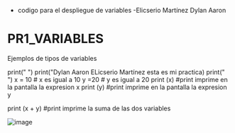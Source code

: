 - codigo para el despliegue de variables -Elicserio Martínez Dylan Aaron

# PR1_VARIABLES
Ejemplos de tipos de variables

print(" ")
print("Dylan Aaron ELicserio Martínez esta es mi practica)
print(" ")
x = 10 # x es igual a 10
y =20 # y es igual a 20
print (x) #print imprime en la pantalla la expresion x
print (y) #print imprime en la pantalla la expresion y

print (x + y) #print imprime la suma de las dos variables

![image](https://github.com/user-attachments/assets/1d68d737-b9ba-4bb9-809a-ca01d32d268c)
